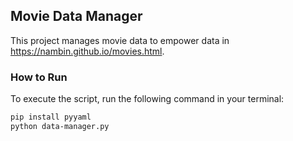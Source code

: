 ## Movie Data Manager

This project manages movie data to empower data in https://nambin.github.io/movies.html.

### How to Run

To execute the script, run the following command in your terminal:

```bash
pip install pyyaml
python data-manager.py